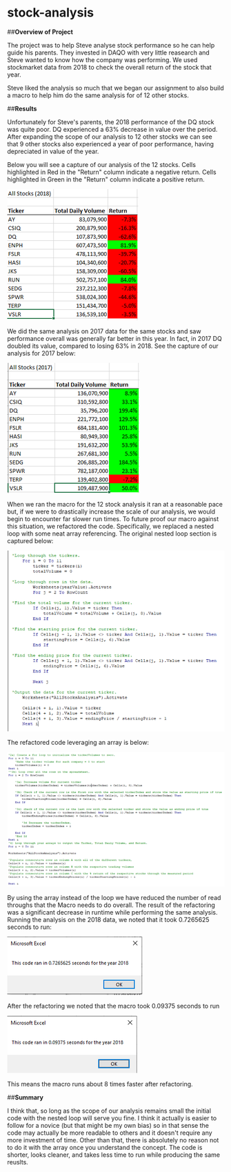 # stock-analysis

##**Overview of Project**

The project was to help Steve analyse stock performance so he can help guide his parents. They invested in DAQO with very little reasearch and Steve wanted to know how the company was performing. We used stockmarket data from 2018 to check the overall return of the stock that year.

Steve liked the analysis so much that we began our assignment to also build a macro to help him do the same analysis for of 12 other stocks.

##**Results**

Unfortunately for Steve's parents, the 2018 performance of the DQ stock was quite poor. DQ experienced a 63% decrease in value over the period. After expanding the scope of our analysis to 12 other stocks we can see that 9 other stocks also experienced a year of poor performance, having depreciated in value of the year.

Below you will see a capture of our analysis of the 12 stocks. Cells highlighted in Red in the "Return" column indicate a negative return. Cells highlighted in Green in the "Return" column indicate a positive return. 

![alt text](https://github.com/Anthony-Hendrickson/stock-analysis/blob/main/2018%20Stock%20Performance%20Data.PNG)

We did the same analysis on 2017 data for the same stocks and saw performance overall was generally far better in this year. In fact, in 2017 DQ doubled its value, compared to losing 63% in 2018. See the capture of our analysis for 2017 below:

![alt text](https://github.com/Anthony-Hendrickson/stock-analysis/blob/main/2017%20Stock%20Performance%20Data.PNG)

When we ran the macro for the 12 stock analysis it ran at a reasonable pace but, if we were to drastically increase the scale of our analysis, we would begin to encounter far slower run times. To future proof our macro against this situation, we refactored the code. Specifically, we replaced a nested loop with some neat array referencing. The original nested loop section is captured below:

![alt text](https://github.com/Anthony-Hendrickson/stock-analysis/blob/main/Original_Loop.PNG)

The refactored code leveraging an array is below:

![alt text](https://github.com/Anthony-Hendrickson/stock-analysis/blob/main/Refactored_Code.PNG)

By using the array instead of the loop we have reduced the number of read throughs that the Macro needs to do overall. The result of the refactoring was a significant decrease in runtime while performing the same analysis. Running the analysis on the 2018 data, we noted that it took 0.7265625 seconds to run:

![alt text](https://github.com/Anthony-Hendrickson/stock-analysis/blob/main/2018%201st%20run.PNG)

After the refactoring we noted that the macro took 0.09375 seconds to run

![alt text](https://github.com/Anthony-Hendrickson/stock-analysis/blob/main/VBA_Challenge_2018.PNG)

This means the macro runs about 8 times faster after refactoring.

##**Summary**

I think that, so long as the scope of our analysis remains small the initial code with the nested loop will serve you fine. I think it actually is easier to follow for a novice (but that might be my own bias) so in that sense the code may actually be more readable to others and it doesn't require any more investment of time. Other than that, there is absolutely no reason not to do it with the array once you understand the concept. The code is shorter, looks cleaner, and takes less time to run while producing the same reuslts.
